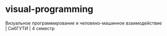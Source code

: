 # visual-programming
Визуальное программирование и человеко-машинное взаимодействие | СибГУТИ | 4 семестр
